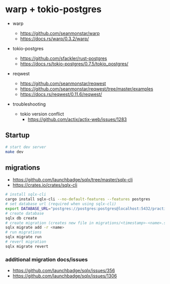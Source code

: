 # warp + tokio-postgres

- warp
  - https://github.com/seanmonstar/warp
  - https://docs.rs/warp/0.3.2/warp/

- tokio-postgres
  - https://github.com/sfackler/rust-postgres
  - https://docs.rs/tokio-postgres/0.7.5/tokio_postgres/

- reqwest
  - https://github.com/seanmonstar/reqwest
  - https://github.com/seanmonstar/reqwest/tree/master/examples
  - https://docs.rs/reqwest/0.11.6/reqwest/

- troubleshooting
  - tokio version conflict
    - https://github.com/actix/actix-web/issues/1283

## Startup

```bash
# start dev server
make dev
```

## migrations

- https://github.com/launchbadge/sqlx/tree/master/sqlx-cli
- https://crates.io/crates/sqlx-cli

```bash
# install sqlx-cli
cargo install sqlx-cli --no-default-features --features postgres
# set database url (required when using sqlx-cli)
export DATABASE_URL="postgres://postgres:postgres@localhost:5432/practice"
# create database
sqlx db create
# create migration (creates new file in migrations/<timestamp>-<name>.sql)
sqlx migrate add -r <name>
# run migrations
sqlx migrate run
# revert migration
sqlx migrate revert
```

### additional migration docs/issues

- https://github.com/launchbadge/sqlx/issues/356
- https://github.com/launchbadge/sqlx/issues/1306